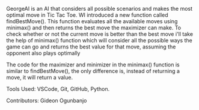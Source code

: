 GeorgeAI is an AI that considers all possible scenarios and makes the most optimal move in Tic Tac Toe. WI introduced a new function called findBestMove(). This function evaluates all the available moves using minimax() and then returns the best move the maximizer can make. To check whether or not the current move is better than the best move i'll take the help of minimax() function which will consider all the possible ways the game can go and returns the best value for that move, assuming the opponent also plays optimally 

The code for the maximizer and minimizer in the minimax() function is similar to findBestMove(), the only difference is, instead of returning a move, it will return a value.

Tools Used:
VSCode, Git, GitHub, Python.

Contributors:
Gideon Ogunbanjo